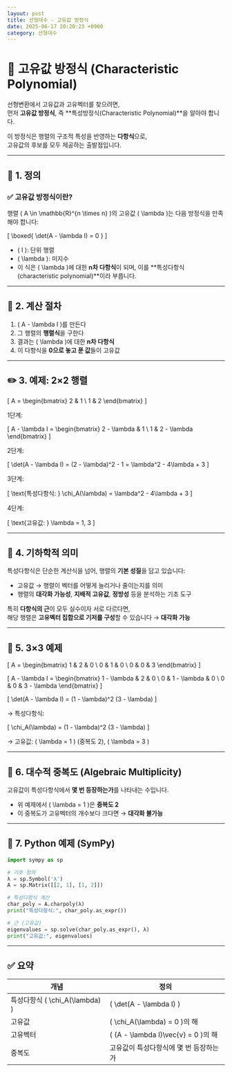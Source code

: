 ```yaml
---
layout: post
title: 선형대수 - 고유값 방정식
date: 2025-06-17 20:20:23 +0900
category: 선형대수
---
```

# 🧾 고유값 방정식 (Characteristic Polynomial)

선형변환에서 고유값과 고유벡터를 찾으려면,  
먼저 **고유값 방정식**, 즉 **특성방정식(Characteristic Polynomial)**을 알아야 합니다.

이 방정식은 행렬의 구조적 특성을 반영하는 **다항식**으로,  
고유값의 후보를 모두 제공하는 출발점입니다.

---

## 📘 1. 정의

### ✅ 고유값 방정식이란?

행렬 \( A \in \mathbb{R}^{n \times n} \)의 고유값 \( \lambda \)는 다음 방정식을 만족해야 합니다:

\[
\boxed{
\det(A - \lambda I) = 0
}
\]

- \( I \): 단위 행렬
- \( \lambda \): 미지수
- 이 식은 \( \lambda \)에 대한 **n차 다항식**이 되며, 이를 **특성다항식(characteristic polynomial)**이라 부릅니다.

---

## 🧮 2. 계산 절차

1. \( A - \lambda I \)를 만든다
2. 그 행렬의 **행렬식**을 구한다
3. 결과는 \( \lambda \)에 대한 **n차 다항식**
4. 이 다항식을 **0으로 놓고 푼 값**들이 고유값

---

## ✏️ 3. 예제: 2×2 행렬

\[
A =
\begin{bmatrix}
2 & 1 \\
1 & 2
\end{bmatrix}
\]

1단계:

\[
A - \lambda I =
\begin{bmatrix}
2 - \lambda & 1 \\
1 & 2 - \lambda
\end{bmatrix}
\]

2단계:

\[
\det(A - \lambda I) = (2 - \lambda)^2 - 1 = \lambda^2 - 4\lambda + 3
\]

3단계:

\[
\text{특성다항식: } \chi_A(\lambda) = \lambda^2 - 4\lambda + 3
\]

4단계:

\[
\text{고유값: } \lambda = 1, 3
\]

---

## 🧠 4. 기하학적 의미

특성다항식은 단순한 계산식을 넘어, 행렬의 **기본 성질**을 담고 있습니다:

- 고유값 → 행렬이 벡터를 어떻게 늘리거나 줄이는지를 의미
- 행렬의 **대각화 가능성**, **지배적 고유값**, **정방성** 등을 분석하는 기초 도구

특히 **다항식의 근**이 모두 실수이자 서로 다르다면,  
해당 행렬은 **고유벡터 집합으로 기저를 구성**할 수 있습니다 → **대각화 가능**

---

## 🧮 5. 3×3 예제

\[
A =
\begin{bmatrix}
1 & 2 & 0 \\
0 & 1 & 0 \\
0 & 0 & 3
\end{bmatrix}
\]

\[
A - \lambda I =
\begin{bmatrix}
1 - \lambda & 2 & 0 \\
0 & 1 - \lambda & 0 \\
0 & 0 & 3 - \lambda
\end{bmatrix}
\]

\[
\det(A - \lambda I) = (1 - \lambda)^2 (3 - \lambda)
\]

→ 특성다항식:

\[
\chi_A(\lambda) = (1 - \lambda)^2 (3 - \lambda)
\]

→ 고유값: \( \lambda = 1 \) (중복도 2), \( \lambda = 3 \)

---

## 🔁 6. 대수적 중복도 (Algebraic Multiplicity)

고유값이 특성다항식에서 **몇 번 등장하는가**를 나타내는 수입니다.

- 위 예제에서 \( \lambda = 1 \)은 **중복도 2**
- 이 중복도가 고유벡터의 개수보다 크다면 → **대각화 불가능**

---

## 🧮 7. Python 예제 (SymPy)

```python
import sympy as sp

# 기호 정의
λ = sp.Symbol('λ')
A = sp.Matrix([[2, 1], [1, 2]])

# 특성다항식 계산
char_poly = A.charpoly(λ)
print("특성다항식:", char_poly.as_expr())

# 근 (고유값)
eigenvalues = sp.solve(char_poly.as_expr(), λ)
print("고유값:", eigenvalues)
```

---

## ✅ 요약

| 개념 | 정의 |
|------|------|
| 특성다항식 \( \chi_A(\lambda) \) | \( \det(A - \lambda I) \) |
| 고유값 | \( \chi_A(\lambda) = 0 \)의 해 |
| 고유벡터 | \( (A - \lambda I)\vec{v} = 0 \)의 해 |
| 중복도 | 고유값이 특성다항식에 몇 번 등장하는가 |